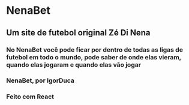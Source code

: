 # NenaBet
## Um site de futebol original Zé Di Nena

### No NenaBet você pode ficar por dentro de todas as ligas de futebol em todo o mundo, pode saber de onde elas vieram, quando elas jogaram e quando elas vão jogar

### NenaBet, por IgorDuca
### Feito com React